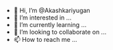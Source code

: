 - 👋 Hi, I’m @Akashkariyugan
- 👀 I’m interested in ...
- 🌱 I’m currently learning ...
- 💞️ I’m looking to collaborate on ...
- 📫 How to reach me ...

<!---
Akashkariyugan/Akashkariyugan is a ✨ special ✨ repository because its `README.md` (this file) appears on your GitHub profile.
You can click the Preview link to take a look at your changes.
--->
